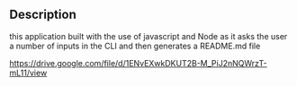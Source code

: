 ## Description
this application built with the use of javascript and Node as it asks the user a number of inputs in the CLI and then generates a README.md file

https://drive.google.com/file/d/1ENvEXwkDKUT2B-M_PiJ2nNQWrzT-mL11/view